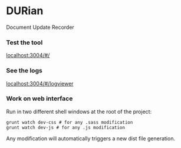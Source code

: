 # DURian #
Document Update Recorder

### Test the tool ###
[localhost:3004/#/](http://localhost:3004/#/)

### See the logs ###
[localhost:3004/#/logviewer](http://localhost:3004/#/logviewer)

### Work on web interface ###

Run in two different shell windows at the root of the project:  
```shell
grunt watch dev-css # for any .sass modification  
grunt watch dev-js # for any .js modification  
```
Any modification will automatically triggers a new dist file generation.
